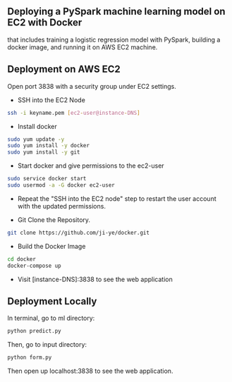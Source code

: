 
## Deploying a PySpark machine learning model on EC2 with Docker

that includes training a logistic regression model with PySpark, building a docker image, and running it on AWS EC2 machine.

## Deployment on AWS EC2
Open port 3838 with a security group under EC2 settings.

* SSH into the EC2 Node
```bash
ssh -i keyname.pem [ec2-user@instance-DNS]
```

* Install docker
```bash
sudo yum update -y
sudo yum install -y docker
sudo yum install -y git
```

* Start docker and give permissions to the ec2-user
```bash
sudo service docker start
sudo usermod -a -G docker ec2-user
```

* Repeat the "SSH into the EC2 node" step to restart the user account with the updated permissions.

* Git Clone the Repository.
```bash
git clone https://github.com/ji-ye/docker.git
```

* Build the Docker Image
```bash
cd docker
docker-compose up
```

* Visit [instance-DNS]:3838 to see the web application


## Deployment Locally
In terminal, go to ml directory:
```bash
python predict.py
```
Then, go to input directory:
```bash
python form.py
```
Then open up localhost:3838 to see the web application.
